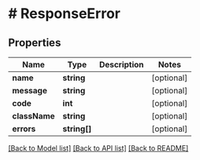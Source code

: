 # # ResponseError

## Properties

Name | Type | Description | Notes
------------ | ------------- | ------------- | -------------
**name** | **string** |  | [optional]
**message** | **string** |  | [optional]
**code** | **int** |  | [optional]
**className** | **string** |  | [optional]
**errors** | **string[]** |  | [optional]

[[Back to Model list]](../../README.md#models) [[Back to API list]](../../README.md#endpoints) [[Back to README]](../../README.md)
